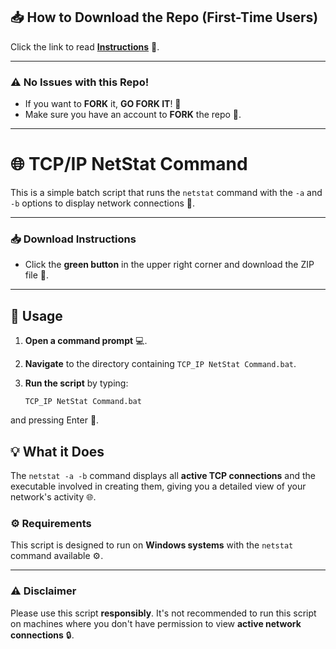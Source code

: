 ## 📥 How to Download the Repo (First-Time Users)

Click the link to read [**Instructions**](https://www.gitprojects.fnbubbles420.org/how-to-download-repos) 📄.

---

### ⚠️ No Issues with this Repo!

- If you want to **FORK** it, **GO FORK IT**! 🍴
- Make sure you have an account to **FORK** the repo 🔐.

---

# 🌐 TCP/IP NetStat Command

This is a simple batch script that runs the `netstat` command with the `-a` and `-b` options to display network connections 📡.

---

### 📥 Download Instructions

- Click the **green button** in the upper right corner and download the ZIP file 📂.

---

## 🚀 Usage

1. **Open a command prompt** 💻.
2. **Navigate** to the directory containing `TCP_IP NetStat Command.bat`.
3. **Run the script** by typing:

   ```
   TCP_IP NetStat Command.bat
   ```
and pressing Enter 🚀.

## 💡 What it Does

The `netstat -a -b` command displays all **active TCP connections** and the executable involved in creating them, giving you a detailed view of your network's activity 🌐.

### ⚙️ Requirements

This script is designed to run on **Windows systems** with the `netstat` command available ⚙️.

---

### ⚠️ Disclaimer

Please use this script **responsibly**. It's not recommended to run this script on machines where you don't have permission to view **active network connections** 🔒.
